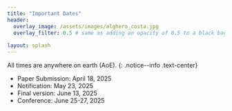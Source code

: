 ```yaml
---
title: "Important Dates"
header:
  overlay_image: /assets/images/alghero_costa.jpg
  overlay_filter: 0.5 # same as adding an opacity of 0.5 to a black background
  
layout: splash
---
```


All times are anywhere on earth (AoE).
{: .notice--info .text-center}

- Paper Submission: April 18, 2025
- Notification: May 23, 2025
- Final version: June 13, 2025
- Conference: June 25-27, 2025
